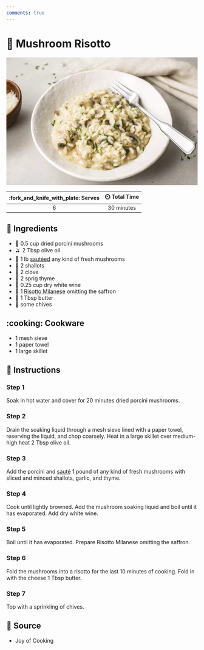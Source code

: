 ```yaml
---
comments: true
---
```

# :mushroom: Mushroom Risotto

![Mushroom Risotto](../assets/images/mushroom-risotto.jpg)

| :fork_and_knife_with_plate: Serves | :timer_clock: Total Time |
|:----------------------------------:|:-----------------------: |
| 6 | 30 minutes |

## :salt: Ingredients

- :mushroom: 0.5 cup dried porcini mushrooms
- :olive: 2 Tbsp olive oil
- :mushroom: 1 lb [sautéed][2] any kind of fresh mushrooms
- :onion: 2 shallots
- :garlic: 2 clove
- :herb: 2 sprig thyme
- :wine_glass: 0.25 cup dry white wine
- :ear_of_rice: 1 [Risotto Milanese][1] omitting the saffron
- :butter: 1 Tbsp butter
- :herb: some chives

## :cooking: Cookware

- 1 mesh sieve
- 1 paper towel
- 1 large skillet

## :pencil: Instructions

### Step 1

Soak in hot water and cover for 20 minutes dried porcini mushrooms.

### Step 2

Drain the soaking liquid through a mesh sieve lined with a paper towel, reserving the liquid, and chop coarsely. Heat in
a large skillet over medium-high heat 2 Tbsp olive oil.

### Step 3

Add the porcini and [sauté][2] 1 pound of any kind of fresh mushrooms with sliced and minced shallots, garlic, and thyme.

### Step 4

Cook until lightly browned. Add the mushroom soaking liquid and boil until it has evaporated. Add dry white wine.

### Step 5

Boil until it has evaporated. Prepare Risotto Milanese omitting the saffron.

### Step 6

Fold the mushrooms into a risotto for the last 10 minutes of cooking. Fold in with the cheese 1 Tbsp butter.

### Step 7

Top with a sprinkling of chives.

## :link: Source

- Joy of Cooking

[1]: <./risotto-milanese.md>
[2]: <../sides/sautéed-mushrooms.md>
